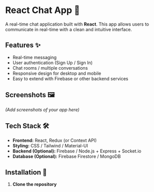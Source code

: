 # React Chat App 💬

A real-time chat application built with **React**. This app allows users to communicate in real-time with a clean and intuitive interface.  

## Features ✨
- Real-time messaging
- User authentication (Sign Up / Sign In)
- Chat rooms / multiple conversations
- Responsive design for desktop and mobile
- Easy to extend with Firebase or other backend services

## Screenshots 🖼️
*(Add screenshots of your app here)*

## Tech Stack 🛠️
- **Frontend:** React, Redux (or Context API)
- **Styling:** CSS / Tailwind / Material-UI
- **Backend (Optional):** Firebase / Node.js + Express + Socket.io
- **Database (Optional):** Firebase Firestore / MongoDB

## Installation 🚀
1. **Clone the repository**
```bash
